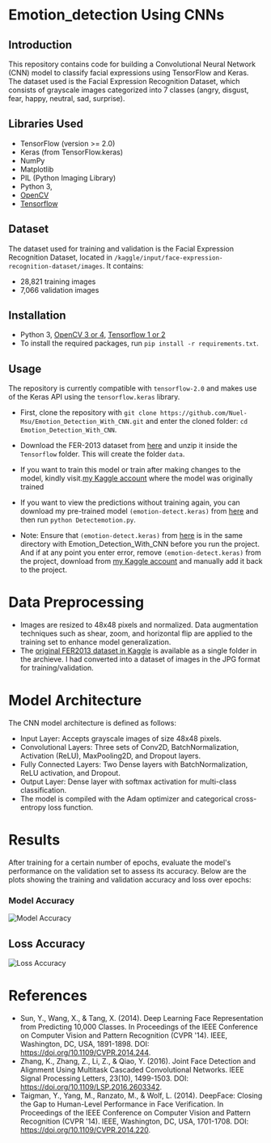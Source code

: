 # Emotion_detection Using CNNs

## Introduction

This repository contains code for building a Convolutional Neural Network (CNN) model to classify facial expressions using TensorFlow and Keras. The dataset used is the Facial Expression Recognition Dataset, which consists of grayscale images categorized into 7 classes (angry, disgust, fear, happy, neutral, sad, surprise).

## Libraries Used

- TensorFlow (version >= 2.0)
- Keras (from TensorFlow.keras)
- NumPy
- Matplotlib
- PIL (Python Imaging Library)
- Python 3,
- [OpenCV](https://opencv.org/)
- [Tensorflow](https://www.tensorflow.org/)

## Dataset

The dataset used for training and validation is the Facial Expression Recognition Dataset, located in `/kaggle/input/face-expression-recognition-dataset/images`. It contains:
- 28,821 training images
- 7,066 validation images

## Installation

* Python 3, [OpenCV 3 or 4](https://opencv.org/), [Tensorflow 1 or 2](https://www.tensorflow.org/)
* To install the required packages, run `pip install -r requirements.txt`.

## Usage

The repository is currently compatible with `tensorflow-2.0` and makes use of the Keras API using the `tensorflow.keras` library.

* First, clone the repository with `git clone https://github.com/Nuel-Msu/Emotion_Detection_With_CNN.git` and enter the cloned folder: `cd Emotion_Detection_With_CNN`.

* Download the FER-2013 dataset from [here](https://www.kaggle.com/datasets/jonathanoheix/face-expression-recognition-dataset) and unzip it inside the `Tensorflow` folder. This will create the folder `data`.

* If you want to train this model or train after making changes to the model, kindly visit.[my Kaggle account](https://www.kaggle.com/code/oladeneyux/emotion-detection-dataset) where the model was originally trained

* If you want to view the predictions without training again, you can download my pre-trained model `(emotion-detect.keras)` from [here](https://www.kaggle.com/code/oladeneyux/emotion-detection-dataset/output) and then run `python Detectemotion.py`.

* Note: Ensure that `(emotion-detect.keras)` from [here](https://www.kaggle.com/code/oladeneyux/emotion-detection-dataset/output) is in the same directory with Emotion_Detection_With_CNN before you run the project. And if at any point you enter error, remove `(emotion-detect.keras)` from the project, download from [my Kaggle account](https://www.kaggle.com/code/oladeneyux/emotion-detection-dataset) and manually add it back to the project. 

# Data Preprocessing
* Images are resized to 48x48 pixels and normalized. Data augmentation techniques such as shear, zoom, and horizontal flip are applied to the training set to enhance model generalization.
* The [original FER2013 dataset in Kaggle](https://www.kaggle.com/datasets/jonathanoheix/face-expression-recognition-dataset) is available as a single folder in the archieve. I had converted into a dataset of images in the JPG format for training/validation.


# Model Architecture
The CNN model architecture is defined as follows:
- Input Layer: Accepts grayscale images of size 48x48 pixels.
- Convolutional Layers: Three sets of Conv2D, BatchNormalization, Activation (ReLU), MaxPooling2D, and Dropout layers.
- Fully Connected Layers: Two Dense layers with BatchNormalization, ReLU activation, and Dropout.
- Output Layer: Dense layer with softmax activation for multi-class classification.
- The model is compiled with the Adam optimizer and categorical cross-entropy loss function.

# Results
After training for a certain number of epochs, evaluate the model's performance on the validation set to assess its accuracy. Below are the plots showing the training and validation accuracy and loss over epochs:

### Model Accuracy 

![Model Accuracy](https://github.com/user-attachments/assets/df760943-813e-4392-bf8e-e402b715c942)

## Loss Accuracy
![Loss Accuracy](https://github.com/user-attachments/assets/69a1bd3f-d74f-40cf-850e-53edef94db06)


# References
- Sun, Y., Wang, X., & Tang, X. (2014). Deep Learning Face Representation from Predicting 10,000 Classes. In Proceedings of the IEEE Conference on Computer Vision and Pattern Recognition (CVPR '14). IEEE, Washington, DC, USA, 1891-1898. DOI:   
                  https://doi.org/10.1109/CVPR.2014.244.
- Zhang, K., Zhang, Z., Li, Z., & Qiao, Y. (2016). Joint Face Detection and Alignment Using Multitask Cascaded Convolutional Networks. IEEE Signal Processing Letters, 23(10), 1499-1503. DOI: https://doi.org/10.1109/LSP.2016.2603342.
- Taigman, Y., Yang, M., Ranzato, M., & Wolf, L. (2014). DeepFace: Closing the Gap to Human-Level Performance in Face Verification. In Proceedings of the IEEE Conference on Computer Vision and Pattern Recognition (CVPR '14). IEEE, Washington, DC, USA, 1701-1708. 
        DOI: https://doi.org/10.1109/CVPR.2014.220.

